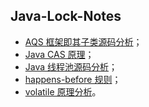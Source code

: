 ## Java-Lock-Notes

- [AQS 框架即其子类源码分析](https://github.com/martin-1992/Java-Lock-Notes/tree/master/AQS%20%E6%A1%86%E6%9E%B6%E5%8D%B3%E5%85%B6%E5%AD%90%E7%B1%BB%E6%BA%90%E7%A0%81%E5%88%86%E6%9E%90)；
- [Java CAS 原理](https://github.com/martin-1992/Java-Lock-Notes/tree/master/Java%20CAS%20%E5%8E%9F%E7%90%86)；
- [Java 线程池源码分析](https://github.com/martin-1992/Java-Lock-Notes/tree/master/Java%20%E7%BA%BF%E7%A8%8B%E6%B1%A0%E6%BA%90%E7%A0%81%E5%88%86%E6%9E%90)；
- [happens-before 规则](https://github.com/martin-1992/Java-Lock-Notes/tree/master/happens-before%20%E8%A7%84%E5%88%99)；
- [volatile 原理分析](https://github.com/martin-1992/Java-Lock-Notes/tree/master/volatile%20%E5%8E%9F%E7%90%86%E5%88%86%E6%9E%90)。
